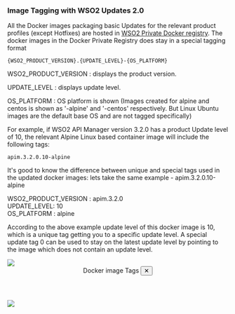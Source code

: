 ### Image Tagging with WSO2 Updates 2.0

All the  Docker images packaging basic Updates for the relevant product profiles (except Hotfixes) are hosted in [WSO2 Private Docker registry](https://docker.wso2.com/).
The docker images in the Docker Private Registry does stay in a special tagging format <br>

``
    {WSO2_PRODUCT_VERSION}.{UPDATE_LEVEL}-{OS_PLATFORM}
``

WSO2_PRODUCT_VERSION : displays the product version.<br>

UPDATE_LEVEL : displays update level.<br>

OS_PLATFORM : OS platform is shown (Images created for alpine and centos is shown as '-alpine' and '-centos' respectively. But Linux Ubuntu images are the default base OS and are not tagged specifically)<br>

For example, if WSO2 API Manager version 3.2.0 has a product Update level of 10, the relevant Alpine Linux based container image will include the following tags:

``
    apim.3.2.0.10-alpine
``

It's good to know the difference between unique and special tags used in the updated docker images:
lets take the same example - apim.3.2.0.10-alpine

WSO2_PRODUCT_VERSION : apim.3.2.0<br>
UPDATE_LEVEL: 10<br>
OS_PLATFORM : alpine<br>

According to the above example update level of this docker image is 10, which is a unique tag getting you to a specific update level. A special update tag 0 can be used to stay on the latest update level by pointing to the image which does not contain an update level.

<a class="open-modal" data-open="modal1">
<img src="../../assets/img/updates/docker-tag.png">
</a>

<div class="modal" id="modal1" data-animation="">
    <div class="modal-dialog">
        <header class="modal-header">
            Docker image Tags <button class="close-modal" aria-label="close modal" data-close>✕</button>
        </header>
        <section class="modal-content">
             <img src="../../assets/img/updates/docker-tag.png">
        </section>
    </div>
</div>

